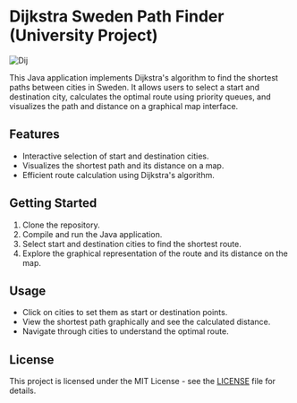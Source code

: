 # Dijkstra Sweden Path Finder (University Project)

![Dij](https://github.com/user-attachments/assets/59e688c5-2c4a-41ec-a990-5e1089c85b3c)

This Java application implements Dijkstra's algorithm to find the shortest paths between cities in Sweden. It allows users to select a start and destination city, calculates the optimal route using priority queues, and visualizes the path and distance on a graphical map interface.

## Features
- Interactive selection of start and destination cities.
- Visualizes the shortest path and its distance on a map.
- Efficient route calculation using Dijkstra's algorithm.

## Getting Started
1. Clone the repository.
2. Compile and run the Java application.
3. Select start and destination cities to find the shortest route.
4. Explore the graphical representation of the route and its distance on the map.

## Usage
- Click on cities to set them as start or destination points.
- View the shortest path graphically and see the calculated distance.
- Navigate through cities to understand the optimal route.

## License
This project is licensed under the MIT License - see the [LICENSE](LICENSE) file for details.
